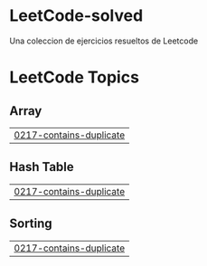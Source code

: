 # LeetCode-solved
Una coleccion de ejercicios resueltos de Leetcode
<!---LeetCode Topics Start-->
# LeetCode Topics
## Array
|  |
| ------- |
| [0217-contains-duplicate](https://github.com/nachofarias16/LeetHub-solved/tree/master/0217-contains-duplicate) |
## Hash Table
|  |
| ------- |
| [0217-contains-duplicate](https://github.com/nachofarias16/LeetHub-solved/tree/master/0217-contains-duplicate) |
## Sorting
|  |
| ------- |
| [0217-contains-duplicate](https://github.com/nachofarias16/LeetHub-solved/tree/master/0217-contains-duplicate) |
<!---LeetCode Topics End-->
